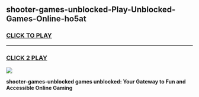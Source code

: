 
## shooter-games-unblocked-Play-Unblocked-Games-Online-ho5at
<h3>
<a href="https://premium76.site?title=shooter-games-unblocked&ref=25A">CLICK TO PLAY</a></h3>
<hr>

<h3>
<a href="https://premium76.site?title=shooter-games-unblocked&ref=25A">CLICK 2 PLAY</a>
  
</h3>

<a href="https://premium76.site?title=shooter-games-unblocked&ref=25A"><img src="https://clearcache.store/games.png"></a>


**shooter-games-unblocked games unblocked: Your Gateway to Fun and Accessible Online Gaming**
